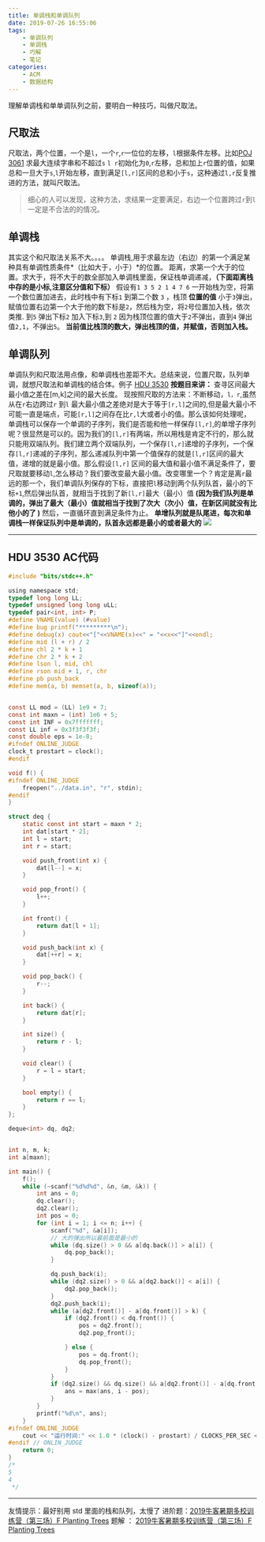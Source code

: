 ```yaml
---
title: 单调栈和单调队列
date: 2019-07-26 16:55:06
tags:
    - 单调队列
    - 单调栈
    - 巧解
    - 笔记
categories:
    - ACM
    - 数据结构
---
```

理解单调栈和单单调队列之前，要明白一种技巧，叫做尺取法。
## 尺取法
尺取法，两个位置，一个是`l`，一个`r`,`r`一位位的左移，`l`根据条件左移。比如[POJ 3061](http://poj.org/problem?id=3061)
求最大连续字串和不超过`s`
`l r`初始化为`0`,`r`左移，总和加上`r`位置的值，如果总和一旦大于`s`,`l`开始左移，直到满足`[l,r]`区间的总和小于`s`，这种通过`l,r`反复推进的方法，就叫尺取法。
>细心的人可以发现，这种方法，求结果一定要满足，右边一个位置跨过`r`到`l`一定是不合法的的情况。

## 单调栈
其实这个和尺取法关系不大。。。。
单调栈,用于求最左边（右边）的第一个满足某种具有单调性质条件*（比如大于，小于）*的位置。
距离，求第一个大于的位置。求大于，将不大于的数全部加入单调栈里面，保证栈单调递减，**（下面距离栈中存的是小标,注意区分值和下标）**
假设有`1 3 5 2 1 4 7 6`
一开始栈为空，将第一个数位置加进去，此时栈中有下标`1`
到第二个数 `3` ，栈顶 **位置的值** 小于`3`弹出，赋值位置右边第一个大于他的数下标是`2`，然后栈为空，将`2`号位置加入栈，依次类推.
到`5` 弹出下标`2` 加入下标`3`,到 `2` 因为栈顶位置的值大于`2`不弹出，直到`4` 弹出值`2,1`，不弹出`5`。
**当前值比栈顶的数大，弹出栈顶的值，并赋值，否则加入栈。**
## 单调队列
单调队列和尺取法用点像，和单调栈也差距不大。总结来说，位置尺取，队列单调，就想尺取法和单调栈的结合体。例子 [HDU 3530](http://acm.hdu.edu.cn/showproblem.php?pid=3530) 
**按题目来讲：** 查寻区间最大最小值之差在[m,k]之间的最大长度。
现按照尺取的方法来：不断移动，`l，r`,虽然从在`r`右边跨过`r` 到`l` 最大最小值之差绝对是大于等于`[r,l]`之间的,但是最大最小不可能一直是端点，可能`[r,l]`之间存在比`r,l`大或者小的值。那么该如何处理呢，单调栈可以保存一个单调的子序列，我们是否能和他一样保存`[l,r]`,的单增子序列呢？很显然是可以的。因为我们的`[l,r]`有两端，所以用栈是肯定不行的，那么就只能用双端队列。我们建立两个双端队列，一个保存`[l,r]`递增的子序列，一个保存`[l,r]`递减的子序列，那么递减队列中第一个值保存的就是`[l,r]`区间的最大值，递增的就是最小值。那么假设`[l,r]` 区间的最大值和最小值不满足条件了，要尺取就要移动`l`,怎么移动？我们要改变最大最小值。改变哪里一个？肯定是离`r`最远的那一个，我们单调队列保存的下标，直接把`l`移动到两个队列队首，最小的下标`+1`,然后弹出队首，就相当于找到了新`[l,r]`最大（最小）值 **(因为我们队列是单调的，弹出了最大（最小）值就相当于找到了次大（次小）值，在新区间就没有比他小的了 )** 然后，一直循环直到满足条件为止。
**单增队列就是队尾进，每次和单调栈一样保证队列中是单调的，队首永远都是最小的或者最大的**
![](https://i.loli.net/2019/07/26/5d3aea720c1f338573.png)

---

## HDU 3530 AC代码
```c
#include "bits/stdc++.h"

using namespace std;
typedef long long LL;
typedef unsigned long long uLL;
typedef pair<int, int> P;
#define VNAME(value) (#value)
#define bug printf("*********\n");
#define debug(x) cout<<"["<<VNAME(x)<<" = "<<x<<"]"<<endl;
#define mid (l + r) / 2
#define chl 2 * k + 1
#define chr 2 * k + 2
#define lson l, mid, chl
#define rson mid + 1, r, chr
#define pb push_back
#define mem(a, b) memset(a, b, sizeof(a));


const LL mod = (LL) 1e9 + 7;
const int maxn = (int) 1e6 + 5;
const int INF = 0x7fffffff;
const LL inf = 0x3f3f3f3f;
const double eps = 1e-8;
#ifndef ONLINE_JUDGE
clock_t prostart = clock();
#endif

void f() {
#ifndef ONLINE_JUDGE
    freopen("../data.in", "r", stdin);
#endif
}

struct deq {
    static const int start = maxn * 2;
    int dat[start * 2];
    int l = start;
    int r = start;

    void push_front(int x) {
        dat[l--] = x;
    }

    void pop_front() {
        l++;
    }

    int front() {
        return dat[l + 1];
    }

    void push_back(int x) {
        dat[++r] = x;
    }

    void pop_back() {
        r--;
    }

    int back() {
        return dat[r];
    }

    int size() {
        return r - l;
    }

    void clear() {
        r = l = start;
    }

    bool empty() {
        return r == l;
    }
};

deque<int> dq, dq2;


int n, m, k;
int a[maxn];

int main() {
    f();
    while (~scanf("%d%d%d", &n, &m, &k)) {
        int ans = 0;
        dq.clear();
        dq2.clear();
        int pos = 0;
        for (int i = 1; i <= n; i++) {
            scanf("%d", &a[i]);
            // 大的弹出所以最前面是最小的
            while (dq.size() > 0 && a[dq.back()] > a[i]) {
                dq.pop_back();
            }

            dq.push_back(i);
            while (dq2.size() > 0 && a[dq2.back()] < a[i]) {
                dq2.pop_back();
            }
            dq2.push_back(i);
            while (a[dq2.front()] - a[dq.front()] > k) {
                if (dq2.front() < dq.front()) {
                    pos = dq2.front();
                    dq2.pop_front();

                } else {
                    pos = dq.front();
                    dq.pop_front();
                }
            }
            if (dq2.size() && dq.size() && a[dq2.front()] - a[dq.front()] >= m) {
                ans = max(ans, i - pos);
            }
        }
        printf("%d\n", ans);
    }
#ifndef ONLINE_JUDGE
    cout << "运行时间:" << 1.0 * (clock() - prostart) / CLOCKS_PER_SEC << "s\n";
#endif // ONLIN_JUDGE
    return 0;
}
/*
5
4
 */

```

---

友情提示：最好别用 std 里面的栈和队列，太慢了
进阶题：[2019牛客暑期多校训练营（第三场）F Planting Trees](https://ac.nowcoder.com/acm/contest/883/F) 
题解 ： [2019牛客暑期多校训练营（第三场）F Planting Trees](https://www.etbubble.xyz/2019/07/26/2019%E7%89%9B%E5%AE%A2%E6%9A%91%E6%9C%9F%E5%A4%9A%E6%A0%A1%E8%AE%AD%E7%BB%83%E8%90%A5%EF%BC%88%E7%AC%AC%E4%B8%89%E5%9C%BA%EF%BC%89F/#more)


